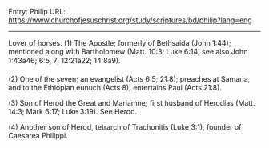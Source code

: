 Entry: Philip
URL: https://www.churchofjesuschrist.org/study/scriptures/bd/philip?lang=eng

---

Lover of horses. (1) The Apostle; formerly of Bethsaida (John 1:44); mentioned along with Bartholomew (Matt. 10:3; Luke 6:14; see also John 1:43â46; 6:5, 7; 12:21â22; 14:8â9).

(2) One of the seven; an evangelist (Acts 6:5; 21:8); preaches at Samaria, and to the Ethiopian eunuch (Acts 8); entertains Paul (Acts 21:8).

(3) Son of Herod the Great and Mariamne; first husband of Herodias (Matt. 14:3; Mark 6:17; Luke 3:19). See Herod.

(4) Another son of Herod, tetrarch of Trachonitis (Luke 3:1), founder of Caesarea Philippi.
